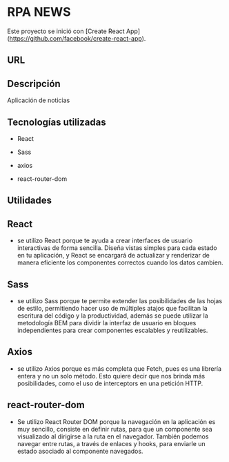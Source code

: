 # RPA NEWS

Este proyecto se inició con [Create React App] (https://github.com/facebook/create-react-app).

## URL

## Descripción

Aplicación de noticias   

## Tecnologías utilizadas 

- React

- Sass

- axios

- react-router-dom 

## Utilidades

## React 

- se utilizo React porque te ayuda a crear interfaces de usuario interactivas de forma sencilla. Diseña vistas simples para cada estado en  tu aplicación, y React se encargará de actualizar y renderizar de manera eficiente los componentes correctos cuando los datos cambien.

## Sass

- se utilizo Sass porque te permite extender las posibilidades de las hojas de estilo, permitiendo hacer uso de múltiples atajos que facilitan la escritura del código y la productividad, además se puede utilizar la metodología BEM para dividir la interfaz de usuario en bloques independientes para crear componentes escalables y reutilizables.

## Axios

-  se utilizo Axios porque es más completa que Fetch, pues es una librería entera y no un solo método. Esto quiere decir que nos brinda más posibilidades, como el uso de interceptors en una petición HTTP.

## react-router-dom

- Se utilizo React Router DOM porque la navegación en la aplicación es muy sencillo, consiste en definir rutas, para que un componente sea visualizado al dirigirse a la ruta en el navegador. También podemos navegar entre rutas, a través de enlaces y hooks, para enviarle un estado asociado al componente navegados.

